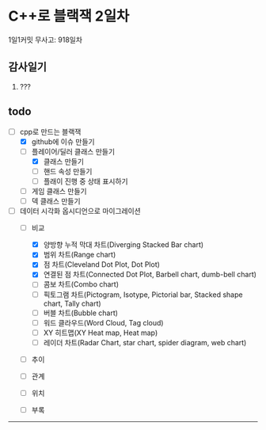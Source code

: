 # C++로 블랙잭 2일차

1일1커밋 무사고: 918일차

## 감사일기

1. ???

## todo

- [ ] cpp로 만드는 블랙잭
  - [x] github에 이슈 만들기
  - [ ] 플레이어/딜러 클래스 만들기
    - [x] 클래스 만들기
    - [ ] 핸드 속성 만들기
    - [ ] 플래이 진행 중 상태 표시하기
  - [ ] 게임 클래스 만들기
  - [ ] 덱 클래스 만들기
- [ ] 데이터 시각화 옵시디언으로 마이그레이션
  - [ ] 비교
    - [x] 양방향 누적 막대 차트(Diverging Stacked Bar chart)
    - [x] 범위 차트(Range chart)
    - [x] 점 차트(Cleveland Dot Plot, Dot Plot)
    - [x] 연결된 점 차트(Connected Dot Plot, Barbell chart, dumb-bell chart)
    - [ ] 콤보 차트(Combo chart)
    - [ ] 픽토그램 차트(Pictogram, Isotype, Pictorial bar, Stacked shape chart, Tally chart)
    - [ ] 버블 차트(Bubble chart)
    - [ ] 워드 클라우드(Word Cloud, Tag cloud)
    - [ ] XY 히트맵(XY Heat map, Heat map)
    - [ ] 레이더 차트(Radar Chart, star chart, spider diagram, web chart)
  - [ ] 추이
  - [ ] 관계
  - [ ] 위치
  - [ ] 부록


---


